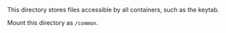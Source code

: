 This directory stores files accessible by all containers, such as the keytab.

Mount this directory as `/common`.